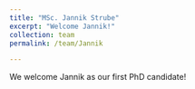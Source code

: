 ```yaml
---
title: "MSc. Jannik Strube"
excerpt: "Welcome Jannik!"
collection: team
permalink: /team/Jannik

---
```


We welcome Jannik as our first PhD candidate!
